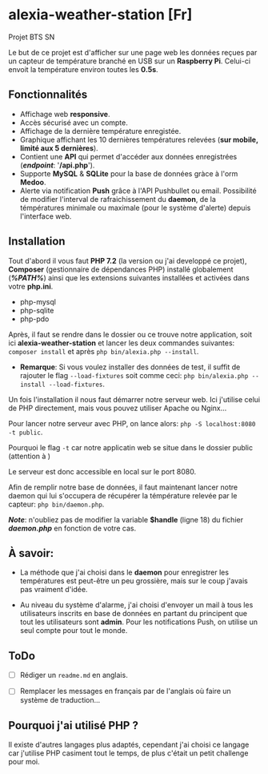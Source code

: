 # alexia-weather-station [Fr]

Projet BTS SN


Le but de ce projet est d'afficher sur une page web les données reçues par un capteur de température branché en USB sur un **Raspberry Pi**. Celui-ci envoit la température environ toutes les **0.5s**.


Fonctionnalités
-

- Affichage web **responsive**.
- Accès sécurisé avec un compte.
- Affichage de la dernière température enregistée.
- Graphique affichant les 10 dernières températures relevées (**sur mobile, limité aux 5 dernières**).
- Contient une **API** qui permet d'accéder aux données enregistrées (***endpoint***: '**/api.php**').
- Supporte **MySQL** & **SQLite** pour la base de données gràce à l'orm **Medoo**.
- Alerte via notification **Push** grâce à l'API Pushbullet ou email.
Possibilité de modifier l'interval de rafraichissement du **daemon**, de la témpératures minimale ou maximale (pour le système d'alerte) depuis l'interface web.

Installation
-
Tout d'abord il vous faut **PHP 7.2** (la version ou j'ai developpé ce projet), **Composer** (gestionnaire de dépendances PHP) installé globalement (***%PATH%***) ainsi que les extensions suivantes installées et activées dans votre **php.ini**.

- php-mysql
- php-sqlite
- php-pdo

Après, il faut se rendre dans le dossier ou ce trouve notre application, soit ici **alexia-weather-station** et lancer les deux commandes suivantes: `composer install` et après `php bin/alexia.php --install`.

- **Remarque**: Si vous voulez installer des données de test, il suffit de rajouter le flag `--load-fixtures` soit comme ceci: `php bin/alexia.php --install --load-fixtures`.

Un fois l'installation il nous faut démarrer notre serveur web.
Ici j'utilise celui de PHP directement, mais vous pouvez utiliser Apache ou Nginx...

Pour lancer notre serveur avec PHP, on lance alors: `php -S localhost:8080 -t public`.

Pourquoi le flag `-t` car notre applicatin web se situe dans le dossier public (attention à )

Le serveur est donc accessible en local sur le port 8080.

Afin de remplir notre base de données, il faut maintenant lancer notre daemon qui lui s'occupera de récupérer la témpérature relevée par le capteur: `php bin/daemon.php`.

***Note***: n'oubliez pas de modifier la variable **$handle** (ligne 18) du fichier ***daemon.php*** en fonction de votre cas.


À savoir:
-

- La méthode que j'ai choisi dans le **daemon** pour enregistrer les températures est peut-être un peu grossière, mais sur le coup j'avais pas vraiment d'idée.


- Au niveau du système d'alarme, j'ai choisi d'envoyer un mail à tous les utilisateurs inscrits en base de données en partant du principent que tout les utilisateurs sont **admin**. Pour les notifications Push, on utilise un seul compte pour tout le monde.

ToDo
-

- [ ] Rédiger un `readme.md` en anglais.
- [ ] Remplacer les messages en français par de l'anglais où faire un système de traduction...


Pourquoi j'ai utilisé PHP ?
-
Il existe d'autres langages plus adaptés, cependant j'ai choisi ce langage car j'utilise PHP casiment tout le temps, de plus c'était un petit challenge pour moi.